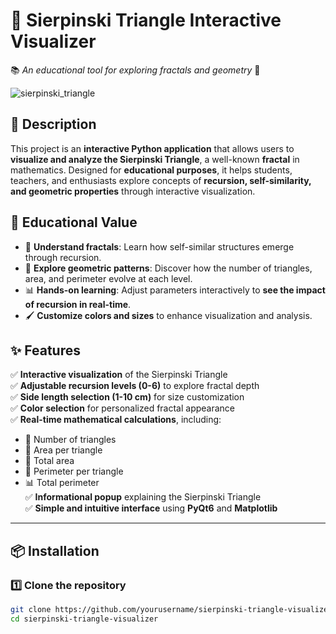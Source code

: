 # 🔺 Sierpinski Triangle Interactive Visualizer
📚 *An educational tool for exploring fractals and geometry* 🧩  

![sierpinski_triangle](https://upload.wikimedia.org/wikipedia/commons/thumb/8/8c/Sierpinski_triangle.svg/512px-Sierpinski_triangle.svg.png)  

## 📌 Description
This project is an **interactive Python application** that allows users to **visualize and analyze the Sierpinski Triangle**, a well-known **fractal** in mathematics. Designed for **educational purposes**, it helps students, teachers, and enthusiasts explore concepts of **recursion, self-similarity, and geometric properties** through interactive visualization.

## 🎯 Educational Value
- 📖 **Understand fractals**: Learn how self-similar structures emerge through recursion.
- 🔢 **Explore geometric patterns**: Discover how the number of triangles, area, and perimeter evolve at each level.
- 📊 **Hands-on learning**: Adjust parameters interactively to **see the impact of recursion in real-time**.
- 🖌️ **Customize colors and sizes** to enhance visualization and analysis.

## ✨ Features
✅ **Interactive visualization** of the Sierpinski Triangle  
✅ **Adjustable recursion levels (0-6)** to explore fractal depth  
✅ **Side length selection (1-10 cm)** for size customization  
✅ **Color selection** for personalized fractal appearance  
✅ **Real-time mathematical calculations**, including:
  - 🔺 Number of triangles
  - 📏 Area per triangle
  - 📐 Total area
  - 🔶 Perimeter per triangle
  - 📊 Total perimeter  
✅ **Informational popup** explaining the Sierpinski Triangle  
✅ **Simple and intuitive interface** using **PyQt6** and **Matplotlib**  

---

## 📦 Installation
### 1️⃣ Clone the repository
```bash
git clone https://github.com/yourusername/sierpinski-triangle-visualizer.git
cd sierpinski-triangle-visualizer
